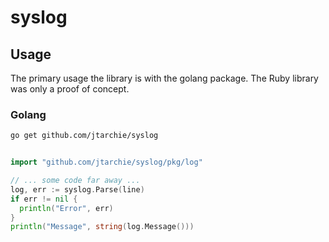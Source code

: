 # syslog

## Usage

The primary usage the library is with the golang package. The Ruby library was only a proof of concept.


### Golang

```sh
go get github.com/jtarchie/syslog
```

```go

import "github.com/jtarchie/syslog/pkg/log"

// ... some code far away ...
log, err := syslog.Parse(line)
if err != nil {
  println("Error", err)
}
println("Message", string(log.Message())) 
```
